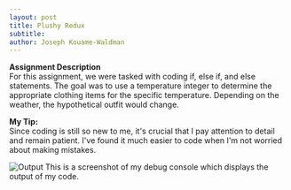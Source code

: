 ```yaml
---
layout: post
title: Plushy Redux
subtitle:
author: Joseph Kouame-Waldman
---
```

**Assignment Description**\
For this assignment, we were tasked with coding if, else if, and else statements. The goal was to use a temperature integer to determine the appropriate clothing items for the specific temperature. Depending on the weather, the hypothetical outfit would change.

**My Tip:**\
Since coding is still so new to me, it's crucial that I pay attention to detail and remain patient. I've found it much easier to code when I'm not worried about making mistakes.

![Output](https://josephk-w.github.io/assets/img/Image10125.jpeg)
This is a screenshot of my debug console which displays the output of my code.

